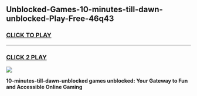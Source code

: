 
## Unblocked-Games-10-minutes-till-dawn-unblocked-Play-Free-46q43
<h3>
<a href="https://premium76.site?title=10-minutes-till-dawn-unblocked&ref=17A">CLICK TO PLAY</a></h3>
<hr>

<h3>
<a href="https://premium76.site?title=10-minutes-till-dawn-unblocked&ref=17A">CLICK 2 PLAY</a>
  
</h3>

<a href="https://premium76.site?title=10-minutes-till-dawn-unblocked&ref=17A"><img src="https://clearcache.store/games.png"></a>


**10-minutes-till-dawn-unblocked games unblocked: Your Gateway to Fun and Accessible Online Gaming**
